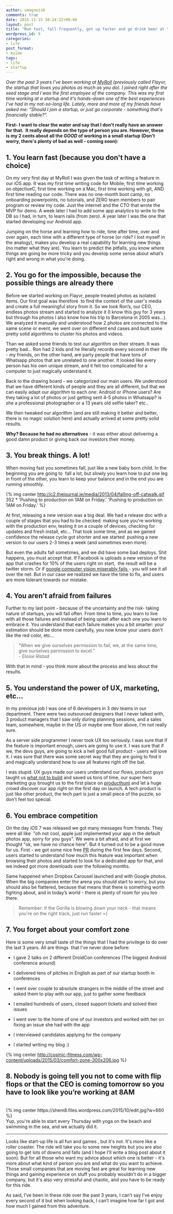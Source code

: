 ```yaml
---
author: smagnezi8
comments: true
date: 2015-11-15 10:24:22+00:00
layout: post
title: "Run fast, fall frequently, get up faster and go drink beer at the beach: What it''s like to work at a StartUp"
wordpress_id: 9
categories:
- life
post_format:
- Aside
tags:
- life
- startup
---
```


_Over the past 3 years I've been working at [MyRoll](http://myroll.com/) (previously called Flayvr, the startup that loves you photos as much as you do). I joined right after the seed stage and I was the first employee of the company. This was my first time working at a startup and it's hands-down one of the best experiences I've had in my not-so-long life. Lately, more and more of my friends have asked me: "Should I join a startup, or just go corporate - something that's financially stable?"._
<!--more-->

__First- I want to clear the water and say that I don't really have an answer for that.  It really depends on the type of person you are. However, these is my 2 cents about all the _*_GOOD_*_ of working in a small startup (Don't worry, there's plenty of bad as well - coming soon):__


## 1. You learn fast (because you don't have a choice)


On my very first day at MyRoll I was given the task of writing a feature in our iOS app. It was my first time writing code for Mobile, first time working on objectiveC, first time working on a Mac, first time working with git, AND first time reading our code. There was no one-month boot camp, no onboarding powerpoints, no tutorials, and ZERO team members to pair program or review my code. Just the internet and the CTO that wrote the MVP for demo. A week later I had to add some app analytics to write to the DB so I had, in turn, to learn rails (from zero). A year later I was the one that started developing our Android app.

Jumping on the horse and learning how to ride, time after time, over and over again, each time with a different type of horse (or ride? I lost myself in the analogy), makes you develop a real capability for learning new things (no matter what they are). You learn to predict the pitfalls, you know where things are going be more tricky and you develop some sense about what’s right and wrong in what you're doing.


## 2. You go for the impossible, because the possible things are already there


Before we started working on Flayvr, people treated photos as isolated items. Our first goal was therefore  to find the context of the user's media and create a full meaningful story from it. So we took Ron’s, our CEO, endless photos stream and started to analyze it (I know this guy for 3 years but through his photos I also know how his trip to Barcelona in 2005 was...). We analyzed it manually and understood how 2 photos are connected to the same scene or event, we went over on different end cases and built some pretty solid algorithms to cluster his photos and videos.

Than we asked some friends to test our algorithm on their stream. It was pretty bad... Ron had 2 kids and he literally records every second in their life - my friends, on the other hand, are party people that have tons of Whatsapp photos that are unrelated to one another. It looked like every person has his own unique stream, and it felt too complicated for a computer to just magically understand it.

Back to the drawing board - we categorized our main users. We understood that we have different kinds of people and they are all different, but that we can easily adapt our algorithm to each one: Android or iPhone users? Are they taking a lot of photos or just getting sent 4-5 photos in Whatsapp? is she a professional photographer or a 13 years old selfie taker? etc..

We then tweaked our algorithm (and are still making it better and better, there is no magic solution here) and actually arrived at some pretty solid results.

**Why? Because he had no alternatives** - it was either about delivering a good damn product or giving back our investors their money.


## 3. You break things. A lot!


When moving fast you sometimes fall, just like a new baby born child. In the beginning you are going to  fall a lot, but slowly you learn how to put one leg in front of the other, you learn to keep your balance and in the end you are running smoothly.

{% img center http://c2.thejournal.ie/media/2013/04/falling-off-catwalk.gif 352 * 'Pushing to production on 1AM on Friday.' 'Pushing to production on 1AM on Friday.' %}

At first, releasing a new version was a big deal. We had a release doc with a couple of stages that you had to be checked: making sure you're working with the production env, testing it on a couple of devices, checking for updates and fresh install, etc... That took some time, and as we gained confidence the release cycle got shorter and we started  pushing a new version to our users 2-3 times a week (and sometimes even more).

But even the adults fall sometimes, and we did have some bad deploys. Shit happens, you must accept that. If Facebook is uploads a new version of the app that crashes for 10% of the users right on start,  the result will be a twitter storm. Or if [google computer vision miserably fails ](http://mashable.com/2015/07/01/google-photos-black-people-gorillas/)- you will see it all over the net. But in our case we realized we have the time to fix, and users are more tolerant towards our mistake.


## 4. You aren’t afraid from failures


Further to my last point - because of the uncertainty and the risk- taking nature of startups, you will fail often. From time to time, you learn to live with all those failures and instead of being upset after each one you learn to embrace it. You understand that each failure makes you a bit smarter: your estimation should be done more carefully, you now know your users don't like the red color, etc...


<blockquote>“When we give ourselves permission to fail, we, at the same time, give ourselves permission to excel.”
<br>
<i>- Eloise Ristad</i></blockquote>


With that in mind - you think more about the process and less about the results.


## 5. You understand the power of UX, marketing, etc...


In my previous job I was one of 6 developers in 3 dev teams in our department. There were two outsourced designers that I never talked with, 3 product managers that I saw only during planning sessions, and a sales team, somewhere, maybe in the US or maybe one floor above, I'm not really sure.

As a server side programmer I never took UX too seriously. I was sure that if the feature is important enough, users are going to use it. I was sure that if we, the devs guys, are going to kick a hell good full product - users will love it. I was sure that there was some secret way that they are going to find it and magically understand how to use all features right off the bat.

I was stupid. UX guys made our users understand our flows, product guys taught us [what not to build](https://shem8.wordpress.com/2015/08/24/know-what-not-to-build-droidcon-2015/) and saved us tons of time, our super hero marketing guy brought us to the first place on [producthunt](http://www.producthunt.com/tech/gallery-doctor-2-0) and let a huge crowd discover our app right on the first day on launch. A tech product is just like other product, the tech part is just a small piece of the puzzle, so don't feel too special.


## 6. You embrace competition


On the day iOS 7 was released we got many messages from friends. They were all like  "oh not cool, apple just implemented your app in the default photos app, sorry for you guys". We were a bit afraid, and at first we thought "ok, we have no chance here". But it turned out to be a good move for us. First - we got some nice free [PR](http://m.blog.laptopmag.com/obsolete-ios-apps?slide=2) during the first few days. Second, users started to understand how much this feature was important when browsing their photos and started to look for a dedicated app for that, and we indeed got more downloads over the following months.

Same happened when Dropbox Carousel launched and with Google photos. When the big companies enter the arena you should start to worry, but you should also be flattered, because that means that there is something worth fighting about, and in today’s world - there is plenty of room for you too there.


<blockquote>Remember: if the Gorilla is blowing down your neck - that means you're on the right track, just run faster =)</blockquote>




## 7. You forget about your comfort zone


Here is some very small taste of the things that I had the privilege to do over the last 3 years. All are things  that I've never done before:





  * I gave 2 talks on 2 different DroidCon conferences (The biggest Android conference around)


  * I delivered tens of pitches in English as part of our startup booth in conferences


  * I went over couple to absolute strangers in the middle of the street and asked them to play with our app, just to gather some feedback


  * I emailed hundreds of users, closed support tickets and solved their issues


  * I went over to the home of one of our investors and worked with her on fixing an issue she had with the app


  * I interviewed candidates applying for the company


  * I started writing my blog :)



  {% img center http://cosmic-fitness.com/wp-content/uploads/2015/03/comfort-zone-300x206.jpg %}

## 8. Nobody is going tell you not to come with flip flops or that the CEO is coming tomorrow so you have to look like you’re working at 8AM

<br>
{% img center https://shem8.files.wordpress.com/2015/10/edit.jpg?w=660 %}

<br>
Yup, you're able to start every Thursday with yoga on the beach and swimming in the sea, and we actually did it.

<br>



* * *



Looks like start-up life is all fun and games , but it's not. It's more like a roller coaster. The ride will take you to some new heights but you are also going to get lots of downs and falls (and I hope I'll write a blog post about it soon). But for all those who want my advice about which one is better - it's more about what kind of person you are and what do you want to achieve. Those small companies that are moving fast are great for learning new things and gaining experience on stuff you probably wouldn't do in a bigger company, but it's also very stressful and chaotic, and you have to be ready for this ride.

As said, I’ve been in these ride over the past 3 years, I can’t say I’ve enjoy every second of it but when looking back, I can’t imagine how far I got and how much I gained from this adventure.
